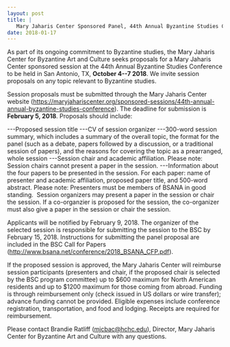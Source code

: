 ```yaml
---
layout: post
title: |
   Mary Jaharis Center Sponsored Panel, 44th Annual Byzantine Studies Conference
date: 2018-01-17
---
```


<div>



As part of its ongoing commitment to Byzantine studies, the
Mary Jaharis Center for Byzantine Art and Culture seeks proposals for a
Mary Jaharis Center sponsored session at the 44th Annual Byzantine
Studies Conference to be held in San Antonio, TX, **October 4--7 2018**.
We invite session proposals on any topic relevant to Byzantine
studies.

Session proposals must be submitted through the Mary
Jaharis Center website
(https://maryjahariscenter.org/sponsored-sessions/44th-annual-annual-byzantine-studies-conference).
The deadline for submission is **February 5, 2018**. Proposals should
include:

---Proposed session title
---CV of session
organizer
---300-word session summary, which includes a summary of
the overall topic, the format for the panel (such as a debate, papers
followed by a discussion, or a traditional session of papers), and the
reasons for covering the topic as a prearranged, whole
session
---Session chair and academic affiliation. Please note:
Session chairs cannot present a paper in the
session.
---Information about the four papers to be presented in
the session. For each paper: name of presenter and academic affiliation,
proposed paper title, and 500-word abstract. Please note: Presenters
must be members of BSANA in good standing.
​
Session organizers
may present a paper in the session or chair the session. If a
co-organzier is proposed for the session, the co-organizer must also
give a paper in the session or chair the session.

Applicants
will be notified by February 9, 2018. The organizer of the selected
session is responsible for submitting the session to the BSC by February
15, 2018. Instructions for submitting the panel proposal are included in
the BSC Call for Papers
(<http://www.bsana.net/conference/2018_BSANA_CFP.pdf>).

If
the proposed session is approved, the Mary Jaharis Center will reimburse
session participants (presenters and chair, if the proposed chair is
selected by the BSC program committee) up to $600 maximum for North
American residents and up to $1200 maximum for those coming from
abroad. Funding is through reimbursement only (check issued in US
dollars or wire transfer); advance funding cannot be provided. Eligible
expenses include conference registration, transportation, and food and
lodging. Receipts are required for reimbursement.

Please
contact Brandie Ratliff (<mjcbac@hchc.edu>), Director, Mary Jaharis
Center for Byzantine Art and Culture with any questions.



</div>
